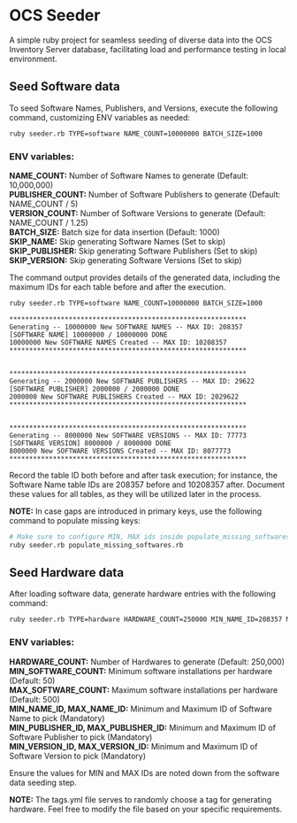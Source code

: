 # OCS Seeder
A simple ruby project for seamless seeding of diverse data into the OCS Inventory Server database, facilitating load and performance testing in local environment.

## Seed Software data
To seed Software Names, Publishers, and Versions, execute the following command, customizing ENV variables as needed:

```sh
ruby seeder.rb TYPE=software NAME_COUNT=10000000 BATCH_SIZE=1000
```

### ENV variables:
**NAME_COUNT:** Number of Software Names to generate (Default: 10,000,000)  
**PUBLISHER_COUNT:** Number of Software Publishers to generate (Default: NAME_COUNT / 5)  
**VERSION_COUNT:** Number of Software Versions to generate (Default: NAME_COUNT / 1.25)  
**BATCH_SIZE:** Batch size for data insertion (Default: 1000)  
**SKIP_NAME:** Skip generating Software Names (Set to skip)  
**SKIP_PUBLISHER:** Skip generating Software Publishers (Set to skip)  
**SKIP_VERSION:** Skip generating Software Versions (Set to skip)  

The command output provides details of the generated data, including the maximum IDs for each table before and after the execution.  

```sh
ruby seeder.rb TYPE=software NAME_COUNT=10000000 BATCH_SIZE=1000
```
```
************************************************************
Generating -- 10000000 New SOFTWARE NAMES -- MAX ID: 208357
[SOFTWARE NAME] 10000000 / 10000000 DONE
10000000 New SOFTWARE NAMES Created -- MAX ID: 10208357
************************************************************


************************************************************
Generating -- 2000000 New SOFTWARE PUBLISHERS -- MAX ID: 29622
[SOFTWARE PUBLISHER] 2000000 / 2000000 DONE
2000000 New SOFTWARE PUBLISHERS Created -- MAX ID: 2029622
************************************************************


************************************************************
Generating -- 8000000 New SOFTWARE VERSIONS -- MAX ID: 77773
[SOFTWARE VERSION] 8000000 / 8000000 DONE
8000000 New SOFTWARE VERSIONS Created -- MAX ID: 8077773
************************************************************
```

Record the table ID both before and after task execution; for instance, the Software Name table IDs are 208357 before and 10208357 after. Document these values for all tables, as they will be utilized later in the process.  

**NOTE:** In case gaps are introduced in primary keys, use the following command to populate missing keys:  

```sh
# Make sure to configure MIN, MAX ids inside populate_missing_softwares.rb file.
ruby seeder.rb populate_missing_softwares.rb
```

## Seed Hardware data

After loading software data, generate hardware entries with the following command:  

```sh
ruby seeder.rb TYPE=hardware HARDWARE_COUNT=250000 MIN_NAME_ID=208357 MAX_NAME_ID=10208357 MIN_PUBLISHER_ID=29622 MAX_PUBLISHER_ID=2029622 MIN_VERSION_ID=77773 MAX_VERSION_ID=8077773
```

### ENV variables:  
**HARDWARE_COUNT:** Number of Hardwares to generate (Default: 250,000)  
**MIN_SOFTWARE_COUNT:** Minimum software installations per hardware (Default: 50)  
**MAX_SOFTWARE_COUNT:** Maximum software installations per hardware (Default: 500)  
**MIN_NAME_ID, MAX_NAME_ID:** Minimum and Maximum ID of Software Name to pick (Mandatory)  
**MIN_PUBLISHER_ID, MAX_PUBLISHER_ID:** Minimum and Maximum ID of Software Publisher to pick (Mandatory)  
**MIN_VERSION_ID, MAX_VERSION_ID:** Minimum and Maximum ID of Software Version to pick (Mandatory)  

Ensure the values for MIN and MAX IDs are noted down from the software data seeding step.  

**NOTE:** The tags.yml file serves to randomly choose a tag for generating hardware. Feel free to modify the file based on your specific requirements.  
